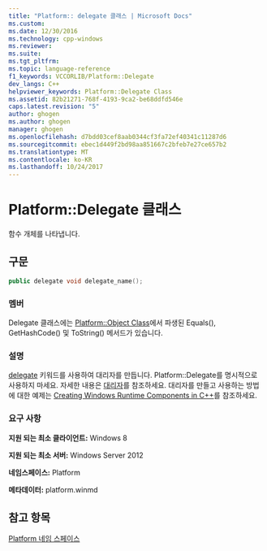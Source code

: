 ```yaml
---
title: "Platform:: delegate 클래스 | Microsoft Docs"
ms.custom: 
ms.date: 12/30/2016
ms.technology: cpp-windows
ms.reviewer: 
ms.suite: 
ms.tgt_pltfrm: 
ms.topic: language-reference
f1_keywords: VCCORLIB/Platform::Delegate
dev_langs: C++
helpviewer_keywords: Platform::Delegate Class
ms.assetid: 82b21271-768f-4193-9ca2-be68ddfd546e
caps.latest.revision: "5"
author: ghogen
ms.author: ghogen
manager: ghogen
ms.openlocfilehash: d7bdd03cef8aab0344cf3fa72ef40341c11287d6
ms.sourcegitcommit: ebec1d449f2bd98aa851667c2bfeb7e27ce657b2
ms.translationtype: MT
ms.contentlocale: ko-KR
ms.lasthandoff: 10/24/2017
---
```

# <a name="platformdelegate-class"></a>Platform::Delegate 클래스
함수 개체를 나타냅니다.  
  
## <a name="syntax"></a>구문  
  
```cpp  
public delegate void delegate_name();  
```  
  
### <a name="members"></a>멤버  
 Delegate 클래스에는 [Platform::Object Class](../cppcx/platform-object-class.md)에서 파생된 Equals(), GetHashCode() 및 ToString() 메서드가 있습니다.  
  
### <a name="remarks"></a>설명  
 [delegate](../windows/delegate-cpp-component-extensions.md) 키워드를 사용하여 대리자를 만듭니다. Platform::Delegate를 명시적으로 사용하지 마세요. 자세한 내용은 [대리자](../cppcx/delegates-c-cx.md)를 참조하세요. 대리자를 만들고 사용하는 방법에 대한 예제는 [Creating Windows Runtime Components in C++](/MicrosoftDocs/windows-uwp/blob/docs/windows-apps-src/winrt-components/creating-windows-runtime-components-in-cpp.md)를 참조하세요.  
  
### <a name="requirements"></a>요구 사항  
 **지원 되는 최소 클라이언트:** Windows 8  
  
 **지원 되는 최소 서버:** Windows Server 2012  
  
 **네임스페이스:** Platform  
  
 **메타데이터:** platform.winmd  
  
## <a name="see-also"></a>참고 항목  
 [Platform 네임 스페이스](../cppcx/platform-namespace-c-cx.md)